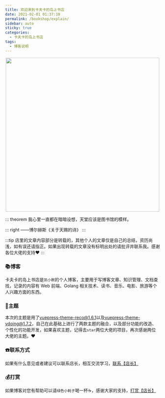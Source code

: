 ```yaml
---
title: 欢迎来到卡夫卡的岛上书店
date: 2021-02-01 01:37:10
permalink: /bookshop/explain/
sidebar: auto
sticky: true
categories:
  - 卡夫卡的岛上书店
tags:
  - 博客说明
---
```


<p align="center">
  <img width="500" src="http://kaimo313.gitee.io/images/douban/img/bg-img-1.jpg"/>
</p>

::: theorem
我心里一直都在暗暗设想，天堂应该是图书馆的模样。

::: right
——博尔赫斯《关于天赐的诗》
:::

<!-- more -->

:::tip
店里的文章内容部分是转载的，其他个人的文章仅是自己的总结，资历尚浅，如有误还请指正。如果出现转载的文章没有标明出处的请批评并联系我。感谢各位大佬的支持:heart:
:::

### 📚博客

卡夫卡的岛上书店是`凯小默`的个人博客，主要用于写博客文章、知识管理、文档查找，记录的内容有 Web 前端、Golang 相关技术、读书、音乐、电影、旅游等个人兴趣方面的东西。

### 🎨主题

本次的主题是用了[vuepress-theme-reco@1.6.1](https://vuepress-theme-reco.recoluan.com/)以及[vuepress-theme-vdoing@1.7.2](https://doc.xugaoyi.com/)，自己在此基础上进行了两款主题的融合，以及部分功能的改造、个性化的功能开发，如果喜欢主题，记得去`star`两位大佬的项目，再次感谢两位大佬的主题。:heart:

### ☎️联系方式

如果有什么意见或者建议可以联系店长，相互交流学习，[联系【店长】](/bookshop/linkme/)

### 💰打赏

如果博客对您有帮助可以请`绿色小耗子`喝一杯:coffee:，感谢大家的支持，[打赏【店长】](/bookshop/linkme/)